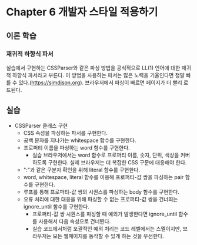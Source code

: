 # Chapter 6 개발자 스타일 적용하기

## 이론 학습

### 재귀적 하향식 파서

실습에서 구현하는 CSSParser와 같은 파싱 방법을 공식적으로 LL(1) 언어에 대한 재귀적 하향식 파서라고 부른다. 이 방법을 사용하는 파서는 많은 노력을 기울인다면 정말 빠를 수 있다.(https://simdjson.org). 브라우저에서 파싱이 빠르면 페이지가 더 빨리 로드된다.

## 실습

- CSSParser 클래스 구현
  - CSS 속성을 파싱하는 파서를 구현한다.
  - 공백 문자를 지나가는 whitespace 함수를 구현한다.
  - 프로퍼티 이름을 파싱하는 word 함수를 구현한다.
    - 실습 브라우저에서는 word 함수로 프로퍼티 이름, 숫자, 단위, 색상을 커버하도록 구현한다. 실제 브라우저는 더 복잡한 CSS 구문에 대응해야 한다.
  - ":"과 같은 구분자 확인을 위해 literal 함수를 구현한다.
  - word, whitespace, literal 함수를 이용해 프로퍼티-값 쌍을 파싱하는 pair 함수를 구현한다.
  - 루프를 통해 프로퍼티-값 쌍의 시퀀스를 파싱하는 body 함수를 구현한다.
  - 오류 처리에 대한 대응을 위해 파싱할 수 없는 프로퍼티-값 쌍을 건너띄는 ignore_until 함수를 구현한다.
    - 프로퍼티-값 쌍 시퀀스를 파싱할 때 예외가 발생한다면 ignore_until 함수를 사용해서 다음 속성으로 건너뛴다.
    - 실습 코드에서처럼 포괄적인 예외 처리는 코드 레벨에서는 스멜이지만, 브라우저는 모든 웹페이지를 동작할 수 있게 하는 것을 우선한다.